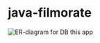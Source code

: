 # java-filmorate
![ER-diagram for DB this app](https://github.com/AlexeyBogdanov92/java-filmorate/blob/main/Filmorate_DB.png)
